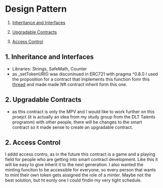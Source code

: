 # Design Pattern

1. [Inheritance and Interfaces](#inheritance-and-interfaces)

2. [Upgradable Contracts](#upgradable-contracts)

3. [Access Control](#access-control)

## 1. Inheritance and Interfaces

- Libraries: Strings, SafeMath, Counter
- as \_setTokenURI() was disconinued in ERC721 with pragma ^0.8.0 I used the proposition for a contract that implements this function fomr this [thread](https://forum.openzeppelin.com/t/function-settokenuri-in-erc721-is-gone-with-pragma-0-8-0/5978/2) and made made Nft contract inherit form this one.

## 2. Upgradable Contracts

- as this contract is only the MPV and I would like to work further on this proejct (it is actually an idea from my study group from the DLT Talents programm) with other people, there will be changes to the smart contract so it made sense to create an upgradable contract.

## 2. Access Control

I addd access contro, as in the future this contract is a game and a playing field for people who are getting into smart contract development. Like this it will be easy to give inherit it to the next generation. I also wanted the minting funciton to be accessible for everyone, so every person that wants to mint their own token gets assigned the role of a minter. Maybe not the best solution, but ht eonly one I could findin my very tight schedule.

